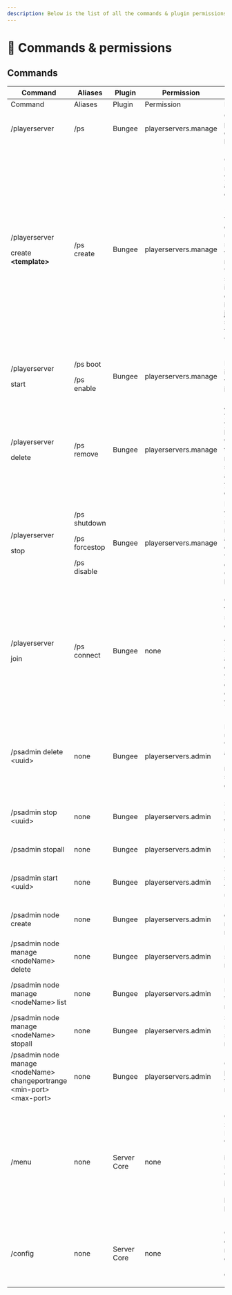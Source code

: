 ```yaml
---
description: Below is the list of all the commands & plugin permissions
---
```


# 📄 Commands & permissions

## Commands

<table data-header-hidden><thead><tr><th width="175">Command</th><th width="119">Aliases</th><th width="107">Plugin</th><th width="123">Permission</th><th>Notes</th></tr></thead><tbody><tr><td>Command</td><td>Aliases</td><td>Plugin</td><td>Permission</td><td>Notes</td></tr><tr><td>/playerserver</td><td>/ps</td><td>Bungee</td><td>playerservers.manage</td><td>Gives you the plugin description &#x26; licence info.</td></tr><tr><td><p>/playerserver</p><p>create <strong>&#x3C;template></strong></p></td><td>/ps create</td><td>Bungee</td><td>playerservers.manage</td><td><p>Creates a new subserver if you don't already have one. </p><p></p><p>&#x3C;<strong>template</strong>> variable is optional and used to specify template name. If no tmp is specified, and if players just do /ps create, it will simply just create the server with the "default" template.</p></td></tr><tr><td><p>/playerserver</p><p>start</p></td><td><p>/ps boot</p><p>/ps enable</p></td><td>Bungee</td><td>playerservers.manage</td><td>If your server is offline, it will try to boot it up.</td></tr><tr><td><p>/playerserver</p><p>delete</p></td><td>/ps remove</td><td>Bungee</td><td>playerservers.manage</td><td>At first it asks you to confirm your decesion by repeating the command, that it removes your sub-server and removes you from the database.</td></tr><tr><td><p>/playerserver</p><p>stop</p></td><td><p>/ps shutdown</p><p>/ps forcestop</p><p>/ps disable</p></td><td>Bungee</td><td>playerservers.manage</td><td>Forcefully kills your sub-server. Not recommended at all and can cause some world destruction. Chunks could be damaged.</td></tr><tr><td><p>/playerserver</p><p>join</p></td><td>/ps connect</td><td>Bungee</td><td>none</td><td><p>Connects you to your sub-server and gives</p><p>you your ServerID and a special command that your friends can use to connect to your server.</p></td></tr><tr><td>/psadmin delete &#x3C;uuid></td><td>none</td><td>Bungee</td><td>playerservers.admin</td><td><p>Followed by uuid, forcefully kills and</p><p>removes the server with given uuid.</p></td></tr><tr><td>/psadmin stop &#x3C;uuid></td><td>none</td><td>Bungee</td><td>playerservers.admin</td><td>Stops the server with the given uuid.</td></tr><tr><td>/psadmin stopall</td><td>none</td><td>Bungee</td><td>playerservers.admin</td><td>Stops all the subservers on the network.</td></tr><tr><td>/psadmin start &#x3C;uuid></td><td>none</td><td>Bungee</td><td>playerservers.admin</td><td>Starts the server with the given uuid.</td></tr><tr><td>/psadmin node create</td><td>none</td><td>Bungee</td><td>playerservers.admin</td><td>Used for creating nodes. Learn more <a href="installation/adding-a-node.md">here</a>.</td></tr><tr><td>/psadmin node manage &#x3C;nodeName> delete</td><td>none</td><td>Bungee</td><td>playerservers.admin</td><td>Removes the specified node.</td></tr><tr><td>/psadmin node manage &#x3C;nodeName> list</td><td>none</td><td>Bungee</td><td>playerservers.admin</td><td>Lists all the servers under the specified node.</td></tr><tr><td>/psadmin node manage &#x3C;nodeName> stopall</td><td>none</td><td>Bungee</td><td>playerservers.admin</td><td>Stops all the servers on the specified node.</td></tr><tr><td>/psadmin node manage &#x3C;nodeName> changeportrange &#x3C;min-port> &#x3C;max-port></td><td>none</td><td>Bungee</td><td>playerservers.admin</td><td>Changes the port range of the specified node.</td></tr><tr><td>/menu</td><td>none</td><td>Server Core</td><td>none</td><td><p>Opens up Server Manager GUI for general</p><p>info and statistics, as well as for installing</p><p>predefined plugins</p></td></tr><tr><td>/config</td><td>none</td><td>Server Core</td><td>none</td><td><p>Opens up config file manager for editing</p><p>config files</p></td></tr></tbody></table>

